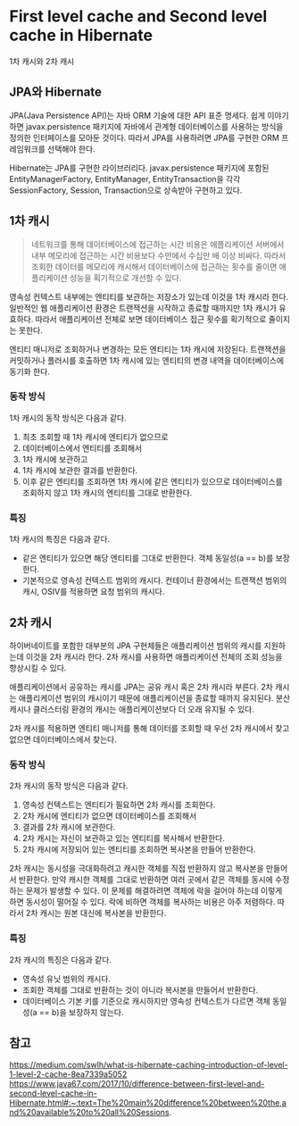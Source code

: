 # First level cache and Second level cache in Hibernate
1차 캐시와 2차 캐시

## JPA와 Hibernate    
JPA(Java Persistence API)는 자바 ORM 기술에 대한 API 표준 명세다. 쉽게 이야기하면 javax.persistence 패키지에 자바에서 관계형 데이터베이스를 사용하는 방식을 정의한 인터페이스를 모아둔 것이다. 따라서 JPA를 사용하려면 JPA를 구현한 ORM 프레임워크를 선택해야 한다.  

Hibernate는 JPA를 구현한 라이브러리다. javax.persistence 패키지에 포함된 EntityManagerFactory, EntityManager, EntityTransaction을 각각 SessionFactory, Session, Transaction으로 상속받아 구현하고 있다.

## 1차 캐시

> 네트워크를 통해 데이터베이스에 접근하는 시간 비용은 애플리케이션 서버에서 내부 메모리에 접근하는 시간 비용보다 수만에서 수십만 배 이상 비싸다. 따라서 조회한 데이터를 메모리에 캐시해서 데이터베이스에 접근하는 횟수를 줄이면 애플리케이션 성능을 획기적으로 개선할 수 있다.  

영속성 컨텍스트 내부에는 엔티티를 보관하는 저장소가 있는데 이것을 1차 캐시라 한다. 일반적인 웹 애플리케이션 환경은 트랜잭션을 시작하고 종료할 때까지만 1차 캐시가 유효하다. 따라서 애플리케이션 전체로 보면 데이터베이스 접근 횟수를 획기적으로 줄이지는 못한다.

엔티티 매니저로 조회하거나 변경하는 모든 엔티티는 1차 캐시에 저장된다. 트랜잭션을 커밋하거나 플러시를 호출하면 1차 캐시에 있는 엔티티의 변경 내역을 데이터베이스에 동기화 한다.

### 동작 방식
1차 캐시의 동작 방식은 다음과 같다.
1. 최초 조회할 때 1차 캐시에 엔티티가 없으므로
2. 데이터베이스에서 엔티티를 조회해서
3. 1차 캐시에 보관하고
4. 1차 캐시에 보관한 결과를 반환한다.
5. 이후 같은 엔티티를 조회하면 1차 캐시에 같은 엔티티가 있으므로 데이터베이스를 조회하지 않고 1차 캐시의 엔티티를 그대로 반환한다.

### 특징
1차 캐시의 특징은 다음과 같다.
- 같은 엔티티가 있으면 해당 엔티티를 그대로 반환한다. 객체 동일성(a == b)를 보장한다.
- 기본적으로 영속성 컨텍스트 범위의 캐시다. 컨테이너 환경에서는 트랜잭션 범위의 캐시, OSIV를 적용하면 요청 범위의 캐시다.

## 2차 캐시
하이버네이트를 포함한 대부분의 JPA 구현체들은 애플리케이션 범위의 캐시를 지원하는데 이것을 2차 캐시라 한다. 2차 캐시를 사용하면 애플리케이션 전체의 조회 성능을 향상시킬 수 있다.

애플리케이션에서 공유하는 캐시를 JPA는 공유 캐시 혹은 2차 캐시라 부른다. 2차 캐시는 애플리케이션 범위의 캐시이기 때문에 애플리케이션을 종료할 때까지 유지된다. 분산 캐시나 클러스터링 환경의 캐시는 애플리케이션보다 더 오래 유지될 수 있다.

2차 캐시를 적용하면 엔티티 매니저를 통해 데이터를 조회할 때 우선 2차 캐시에서 찾고 없으면 데이터베이스에서 찾는다. 

### 동작 방식
2차 캐시의 동작 방식은 다음과 같다.
1. 영속성 컨텍스트는 엔티티가 필요하면 2차 캐시를 조회한다.
2. 2차 캐시에 엔티티가 없으면 데이터베이스를 조회해서
3. 결과를 2차 캐시에 보관한다.
4. 2차 캐시는 자신이 보관하고 있는 엔티티를 복사해서 반환한다.
5. 2차 캐시에 저장되어 있는 엔티티를 조회하면 복사본을 만들어 반환한다.

2차 캐시는 동시성을 극대화하려고 캐시한 객체를 직접 반환하지 않고 복사본을 만들어서 반환한다. 만약 캐시한 객체를 그대로 반환하면 여러 곳에서 같은 객체를 동시에 수정하는 문제가 발생할 수 있다. 이 문제를 해결하려면 객체에 락을 걸어야 하는데 이렇게 하면 동시성이 떨어질 수 있다. 락에 비하면 객체를 복사하는 비용은 아주 저렴하다. 따라서 2차 캐시는 원본 대신에 복사본을 반환한다.

### 특징
2차 캐시의 특징은 다음과 같다.
- 영속성 유닛 범위의 캐시다.
- 조회한 객체를 그대로 반환하는 것이 아니라 복사본을 만들어서 반환한다.
- 데이터베이스 기본 키를 기준으로 캐시하지만 영속성 컨텍스트가 다르면 객체 동일성(a == b)을 보장하지 않는다.

## 참고
https://medium.com/swlh/what-is-hibernate-caching-introduction-of-level-1-level-2-cache-8ea7339a5052  
https://www.java67.com/2017/10/difference-between-first-level-and-second-level-cache-in-Hibernate.html#:~:text=The%20main%20difference%20between%20the,and%20available%20to%20all%20Sessions.  
